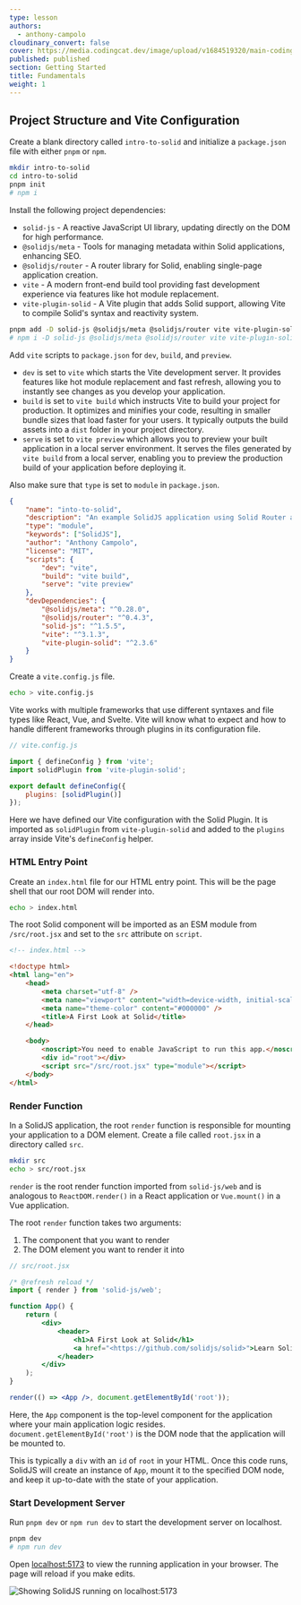 ```yaml
---
type: lesson
authors:
  - anthony-campolo
cloudinary_convert: false
cover: https://media.codingcat.dev/image/upload/v1684519320/main-codingcatdev-photo/courses/solidjs-intro/fundamentals.png
published: published
section: Getting Started
title: Fundamentals
weight: 1
---
```


## Project Structure and Vite Configuration

Create a blank directory called `intro-to-solid` and initialize a `package.json` file with either `pnpm` or `npm`.

```bash
mkdir intro-to-solid
cd intro-to-solid
pnpm init
# npm i
```

Install the following project dependencies:

- `solid-js` - A reactive JavaScript UI library, updating directly on the DOM for high performance.
- `@solidjs/meta` - Tools for managing metadata within Solid applications, enhancing SEO.
- `@solidjs/router` - A router library for Solid, enabling single-page application creation.
- `vite` - A modern front-end build tool providing fast development experience via features like hot module replacement.
- `vite-plugin-solid` - A Vite plugin that adds Solid support, allowing Vite to compile Solid's syntax and reactivity system.

```bash
pnpm add -D solid-js @solidjs/meta @solidjs/router vite vite-plugin-solid
# npm i -D solid-js @solidjs/meta @solidjs/router vite vite-plugin-solid
```

Add `vite` scripts to `package.json` for `dev`, `build`, and `preview`.

- `dev` is set to `vite` which starts the Vite development server. It provides features like hot module replacement and fast refresh, allowing you to instantly see changes as you develop your application.
- `build` is set to `vite build` which instructs Vite to build your project for production. It optimizes and minifies your code, resulting in smaller bundle sizes that load faster for your users. It typically outputs the build assets into a `dist` folder in your project directory.
- `serve` is set to `vite preview` which allows you to preview your built application in a local server environment. It serves the files generated by `vite build` from a local server, enabling you to preview the production build of your application before deploying it.

Also make sure that `type` is set to `module` in `package.json`.

```json
{
	"name": "into-to-solid",
	"description": "An example SolidJS application using Solid Router and Vite",
	"type": "module",
	"keywords": ["SolidJS"],
	"author": "Anthony Campolo",
	"license": "MIT",
	"scripts": {
		"dev": "vite",
		"build": "vite build",
		"serve": "vite preview"
	},
	"devDependencies": {
		"@solidjs/meta": "^0.28.0",
		"@solidjs/router": "^0.4.3",
		"solid-js": "^1.5.5",
		"vite": "^3.1.3",
		"vite-plugin-solid": "^2.3.6"
	}
}
```

Create a `vite.config.js` file.

```bash
echo > vite.config.js
```

Vite works with multiple frameworks that use different syntaxes and file types like React, Vue, and Svelte. Vite will know what to expect and how to handle different frameworks through plugins in its configuration file.

```js
// vite.config.js

import { defineConfig } from 'vite';
import solidPlugin from 'vite-plugin-solid';

export default defineConfig({
	plugins: [solidPlugin()]
});
```

Here we have defined our Vite configuration with the Solid Plugin. It is imported as `solidPlugin` from `vite-plugin-solid` and added to the `plugins` array inside Vite's `defineConfig` helper.

### HTML Entry Point

Create an `index.html` file for our HTML entry point. This will be the page shell that our root DOM will render into.

```bash
echo > index.html
```

The root Solid component will be imported as an ESM module from `/src/root.jsx` and set to the `src` attribute on `script`.

```html
<!-- index.html -->

<!doctype html>
<html lang="en">
	<head>
		<meta charset="utf-8" />
		<meta name="viewport" content="width=device-width, initial-scale=1" />
		<meta name="theme-color" content="#000000" />
		<title>A First Look at Solid</title>
	</head>

	<body>
		<noscript>You need to enable JavaScript to run this app.</noscript>
		<div id="root"></div>
		<script src="/src/root.jsx" type="module"></script>
	</body>
</html>
```

### Render Function

In a SolidJS application, the root `render` function is responsible for mounting your application to a DOM element. Create a file called `root.jsx` in a directory called `src`.

```bash
mkdir src
echo > src/root.jsx
```

`render` is the root render function imported from `solid-js/web` and is analogous to `ReactDOM.render()` in a React application or `Vue.mount()` in a Vue application.

The root `render` function takes two arguments:

1. The component that you want to render
2. The DOM element you want to render it into

```jsx
// src/root.jsx

/* @refresh reload */
import { render } from 'solid-js/web';

function App() {
	return (
		<div>
			<header>
				<h1>A First Look at Solid</h1>
				<a href="<https://github.com/solidjs/solid>">Learn Solid</a>
			</header>
		</div>
	);
}

render(() => <App />, document.getElementById('root'));
```

Here, the `App` component is the top-level component for the application where your main application logic resides. `document.getElementById('root')` is the DOM node that the application will be mounted to.

This is typically a `div` with an `id` of `root` in your HTML. Once this code runs, SolidJS will create an instance of `App`, mount it to the specified DOM node, and keep it up-to-date with the state of your application.

### Start Development Server

Run `pnpm dev` or `npm run dev` to start the development server on localhost.

```bash
pnpm dev
# npm run dev
```

Open [localhost:5173](http://localhost:5173/) to view the running application in your browser. The page will reload if you make edits.

![Showing SolidJS running on localhost:5173](https://media.codingcat.dev/image/upload/v1684519512/main-codingcatdev-photo/courses/solidjs-intro/01-solid-home-page-on-localhost-5173.png)
